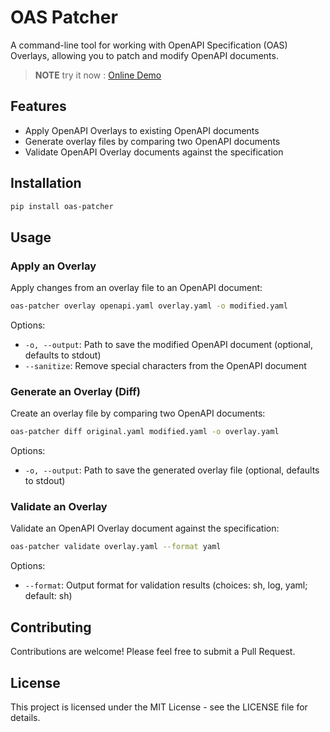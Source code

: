 # OAS Patcher

A command-line tool for working with OpenAPI Specification (OAS) Overlays, allowing you to patch and modify OpenAPI documents.

> **NOTE**  try it now :   [Online Demo](http://test-453444549.us-west-2.elb.amazonaws.com:8081/)



## Features

- Apply OpenAPI Overlays to existing OpenAPI documents
- Generate overlay files by comparing two OpenAPI documents
- Validate OpenAPI Overlay documents against the specification

## Installation

```bash
pip install oas-patcher
```

## Usage

### Apply an Overlay

Apply changes from an overlay file to an OpenAPI document:

```bash
oas-patcher overlay openapi.yaml overlay.yaml -o modified.yaml
```

Options:
- `-o, --output`: Path to save the modified OpenAPI document (optional, defaults to stdout)
- `--sanitize`: Remove special characters from the OpenAPI document

### Generate an Overlay (Diff)

Create an overlay file by comparing two OpenAPI documents:

```bash
oas-patcher diff original.yaml modified.yaml -o overlay.yaml
```

Options:
- `-o, --output`: Path to save the generated overlay file (optional, defaults to stdout)

### Validate an Overlay

Validate an OpenAPI Overlay document against the specification:

```bash
oas-patcher validate overlay.yaml --format yaml
```

Options:
- `--format`: Output format for validation results (choices: sh, log, yaml; default: sh)

## Contributing

Contributions are welcome! Please feel free to submit a Pull Request.

## License

This project is licensed under the MIT License - see the LICENSE file for details.
